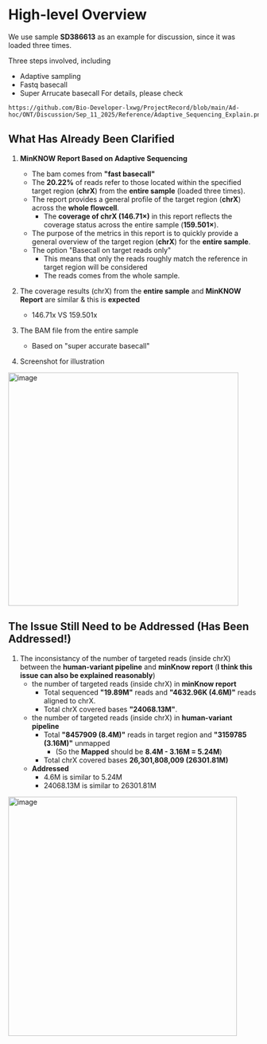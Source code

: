 # High-level Overview

We use sample **SD386613** as an example for discussion, since it was loaded three times.

Three steps involved, including
* Adaptive sampling
* Fastq basecall
* Super Arrucate basecall
For details, please check
```
https://github.com/Bio-Developer-lxwg/ProjectRecord/blob/main/Ad-hoc/ONT/Discussion/Sep_11_2025/Reference/Adaptive_Sequencing_Explain.png
```

## What Has Already Been Clarified

1. **MinKNOW Report Based on Adaptive Sequencing**
   - The bam comes from **"fast basecall"**
   - The **20.22%** of reads refer to those located within the specified target region (**chrX**) from the **entire sample** (loaded three times).
   - The report provides a general profile of the target region (**chrX**) across the **whole flowcell**.
     - The **coverage of chrX (146.71×)** in this report reflects the coverage status across the entire sample (**159.501×**).
   - The purpose of the metrics in this report is to quickly provide a general overview of the target region (**chrX**) for the **entire sample**.
   - The option "Basecall on target reads only"
     - This means that only the reads roughly match the reference in target region will be considered
     - The reads comes from the whole sample.

2. The coverage results (chrX) from the **entire sample** and **MinKNOW Report** are similar & this is **expected**
   - 146.71x VS 159.501x

3. The BAM file from the entire sample
   - Based on "super accurate basecall" 

4. Screenshot for illustration
<img width="463" height="468" alt="image" src="https://github.com/user-attachments/assets/e1e89167-3b1d-4f98-8628-65e4dba07f2c" />


## The Issue Still Need to be Addressed (Has Been Addressed!)
1. The inconsistancy of the number of targeted reads (inside chrX) between the **human-variant pipeline** and **minKnow report** (**I think this issue can also be explained reasonably**)
   * the number of targeted reads (inside chrX)  in **minKnow report**
      * Total sequenced **"19.89M"** reads and **"4632.96K (4.6M)"** reads aligned to chrX.
      * Total chrX covered bases **"24068.13M"**.
   * the number of targeted reads (inside chrX) in **human-variant pipeline**
      * Total **"8457909 (8.4M)"** reads in target region and **"3159785 (3.16M)"** unmapped
         * (So the **Mapped** should be **8.4M - 3.16M = 5.24M**)
      * Total chrX covered bases **26,301,808,009 (26301.81M)**
   * **Addressed**
      * 4.6M is similar to 5.24M
      * 24068.13M is similar to 26301.81M
<img width="460" height="480" alt="image" src="https://github.com/user-attachments/assets/836206f3-f6a3-475f-a30f-8a856cd8663d" />

